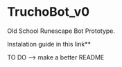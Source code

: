 # TruchoBot_v0
Old School Runescape Bot Prototype.


Instalation guide in this link**

TO DO --> make a better README

